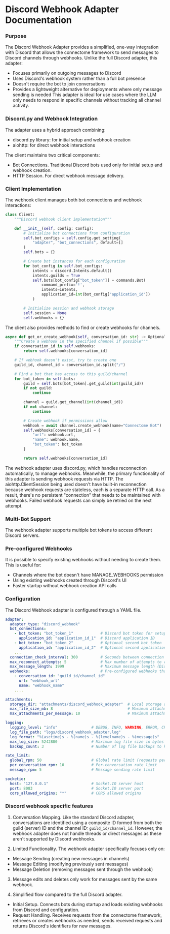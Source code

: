 # Discord Webhook Adapter Documentation

### Purpose

The Discord Webhook Adapter provides a simplified, one-way integration with Discord that allows the connectome framework to send messages to Discord channels through webhooks. Unlike the full Discord adapter, this adapter:
* Focuses primarily on outgoing messages to Discord
* Uses Discord's webhook system rather than a full bot presence
* Doesn't require the bot to join conversations
* Provides a lightweight alternative for deployments where only message sending is needed
This adapter is ideal for use cases where the LLM only needs to respond in specific channels without tracking all channel activity.

### Discord.py and Webhook Integration

The adapter uses a hybrid approach combining:
* discord.py library: for initial setup and webhook creation
* aiohttp: for direct webhook interactions

The client maintains two critical components:
* Bot Connections. Traditional Discord bots used only for initial setup and webhook creation.
* HTTP Session. For direct webhook message delivery.

### Client Implementation

The webhook client manages both bot connections and webhook interactions:
```python
class Client:
    """Discord webhook client implementation"""

    def __init__(self, config: Config):
        # Initialize bot connections from configuration
        self.bot_configs = self.config.get_setting(
            "adapter", "bot_connections", default=[]
        )
        self.bots = {}

        # Create bot instances for each configuration
        for bot_config in self.bot_configs:
            intents = discord.Intents.default()
            intents.guilds = True
            self.bots[bot_config["bot_token"]] = commands.Bot(
                command_prefix='!',
                intents=intents,
                application_id=int(bot_config["application_id"])
            )

        # Initialize session and webhook storage
        self.session = None
        self.webhooks = {}
```

The client also provides methods to find or create webhooks for channels.
```python
async def get_or_create_webhook(self, conversation_id: str) -> Optional[Dict[str, Any]]:
    """Create a webhook in the specified channel if possible"""
    if conversation_id in self.webhooks:
        return self.webhooks[conversation_id]

    # If webhook doesn't exist, try to create one
    guild_id, channel_id = conversation_id.split("/")

    # Find a bot that has access to this guild/channel
    for bot_token in self.bots:
        guild = self.bots[bot_token].get_guild(int(guild_id))
        if not guild:
            continue

        channel = guild.get_channel(int(channel_id))
        if not channel:
            continue

        # Create webhook if permissions allow
        webhook = await channel.create_webhook(name="Connectome Bot")
        self.webhooks[conversation_id] = {
            "url": webhook.url,
            "name": webhook.name,
            "bot_token": bot_token
        }

        return self.webhooks[conversation_id]
```

The webhook adapter uses discord.py, which handles reconnection automatically, to manage webhooks. Meanwhile, the primary functionality of this adapter is sending webhook requests via HTTP. The aiohttp.ClientSession being used doesn't have built-in reconnection because webhook requests are stateless, each is a separate HTTP call. As a result, there's no persistent "connection" that needs to be maintained with webhooks. Failed webhook requests can simply be retried on the next attempt.

### Multi-Bot Support

The webhook adapter supports multiple bot tokens to access different Discord servers.

### Pre-configured Webhooks

It is possible to specify existing webhooks without needing to create them. This is useful for:
* Channels where the bot doesn't have MANAGE_WEBHOOKS permission
* Using existing webhooks created through Discord's UI
* Faster startup without webhook creation API calls

### Configuration

The Discord Webhook adapter is configured through a YAML file.
```yaml
adapter:
  adapter_type: "discord_webhook"
  bot_connections:
    - bot_token: "bot_token_1"            # Discord bot token for setup
      application_id: "application_id_1"  # Discord application ID
    - bot_token: "bot_token_2"            # Optional second bot token
      application_id: "application_id_2"  # Optional second application ID
    ...
  connection_check_interval: 300          # Seconds between connection health checks
  max_reconnect_attempts: 5               # Max number of attempts to reconnect if connection lost
  max_message_length: 1999                # Maximum message length (Discord limit: 2000)
  webhooks:                               # Pre-configured webhooks that can be unrelated to bots
    - conversation_id: "guild_id/channel_id"
      url: "webhook_url"
      name: "webhook_name"
    ....

attachments:
  storage_dir: "attachments/discord_webhook_adapter"  # Local storage directory
  max_file_size_mb: 8                                 # Maximum attachment size in MB
  max_attachments_per_message: 10                     # Maximum attachments per message

logging:
  logging_level: "info"               # DEBUG, INFO, WARNING, ERROR, CRITICAL
  log_file_path: "logs/discord_webhook_adapter.log"
  log_format: "%(asctime)s - %(name)s - %(levelname)s - %(message)s"
  max_log_size: 5242880               # Maximum log file size in bytes
  backup_count: 3                     # Number of log file backups to keep

rate_limit:
  global_rpm: 50                      # Global rate limit (requests per minute) for ALL requests
  per_conversation_rpm: 10            # Per-conversation rate limit
  message_rpm: 5                      # Message sending rate limit

socketio:
  host: "127.0.0.1"                   # Socket.IO server host
  port: 8083                          # Socket.IO server port
  cors_allowed_origins: "*"           # CORS allowed origins
```

### Discord webhook specific features

1) Conversation Mapping. Like the standard Discord adapter, conversations are identified using a composite ID formed from both the guild (server) ID and the channel ID: `guild_id/channel_id`. However, the webhook adapter does not handle threads or direct messages as these aren't supported by Discord webhooks.

2) Limited Functionality. The webhook adapter specifically focuses only on:
* Message Sending (creating new messages in channels)
* Message Editing (modifying previously sent messages)
* Message Deletion (removing messages sent through the webhook)

3) Message edits and deletes only work for messages sent by the same webhook.

4) Simplified flow compared to the full Discord adapter.
* Initial Setup. Connects bots during startup and loads existing webhooks from Discord and configuration.
* Request Handling. Receives requests from the connectome framework, retrieves or creates webhooks as needed, sends received requests and returns Discord's identifiers for new messages.
